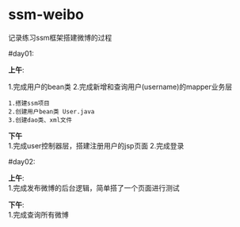# ssm-weibo
记录练习ssm框架搭建微博的过程

#day01:  

**上午**:  

1.完成用户的bean类 2.完成新增和查询用户(username)的mapper业务层 

	1.搭建ssm项目
	2.创建用户bean类 User.java
	3.创建dao类、xml文件

**下午**   
1.完成user控制器层，搭建注册用户的jsp页面 2.完成登录

#day02:  

**上午**:  
1.完成发布微博的后台逻辑，简单搭了一个页面进行测试  

**下午**:  
1.完成查询所有微博

